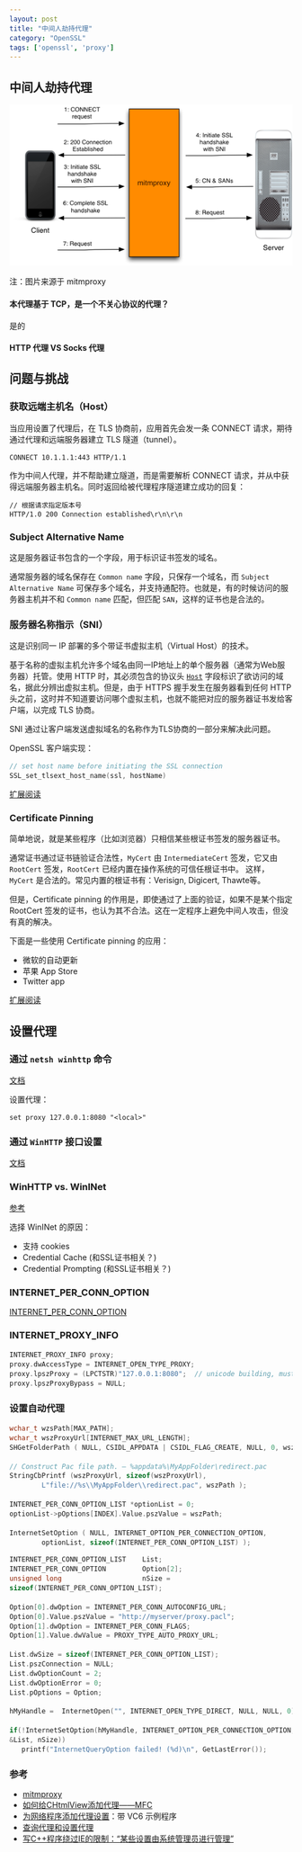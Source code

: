 ```yaml
---
layout: post
title: "中间人劫持代理"
category: "OpenSSL"
tags: ['openssl', 'proxy']
---
```




## 中间人劫持代理

![](/images/posts/mitm_proxy/how-mitmproxy-works-explicit-https.png)

注：图片来源于 mitmproxy

#### 本代理基于 TCP，是一个不关心协议的代理？
是的

#### HTTP 代理 VS Socks 代理



## 问题与挑战

### 获取远端主机名（Host）

当应用设置了代理后，在 TLS 协商前，应用首先会发一条 CONNECT 请求，期待通过代理和远端服务器建立 TLS 隧道（tunnel）。

```
CONNECT 10.1.1.1:443 HTTP/1.1
```

作为中间人代理，并不帮助建立隧道，而是需要解析 CONNECT 请求，并从中获得远端服务器主机名。同时返回给被代理程序隧道建立成功的回复：

```
// 根据请求指定版本号
HTTP/1.0 200 Connection established\r\n\r\n
```

<!-- more -->

### Subject Alternative Name

这是服务器证书包含的一个字段，用于标识证书签发的域名。

通常服务器的域名保存在 `Common name` 字段，只保存一个域名，而 `Subject Alternative Name` 可保存多个域名，并支持通配符。也就是，有的时候访问的服务器主机并不和 `Common name` 匹配，但匹配 `SAN`，这样的证书也是合法的。

### 服务器名称指示（SNI）

这是识别同一 IP 部署的多个带证书虚拟主机（Virtual Host）的技术。

基于名称的虚拟主机允许多个域名由同一IP地址上的单个服务器（通常为Web服务器）托管。使用 HTTP 时，其必须包含的协议头 [`Host`](https://zh.wikipedia.org/wiki/HTTP%E5%A4%B4%E5%AD%97%E6%AE%B5%E5%88%97%E8%A1%A8) 字段标识了欲访问的域名，据此分辨出虚拟主机。但是，由于 HTTPS 握手发生在服务器看到任何 HTTP 头之前，这时并不知道要访问哪个虚拟主机，也就不能把对应的服务器证书发给客户端，以完成 TLS 协商。

SNI 通过让客户端发送虚拟域名的名称作为TLS协商的一部分来解决此问题。

OpenSSL 客户端实现：

```cpp
// set host name before initiating the SSL connection
SSL_set_tlsext_host_name(ssl, hostName)
```

[扩展阅读](https://zh.wikipedia.org/wiki/%E6%9C%8D%E5%8A%A1%E5%99%A8%E5%90%8D%E7%A7%B0%E6%8C%87%E7%A4%BA)

### Certificate Pinning

简单地说，就是某些程序（比如浏览器）只相信某些根证书签发的服务器证书。

通常证书通过证书链验证合法性，`MyCert` 由 `IntermediateCert` 签发，它又由 `RootCert` 签发，`RootCert` 已经内置在操作系统的可信任根证书中。 这样，`MyCert` 是合法的。常见内置的根证书有：Verisign, Digicert, Thawte等。

但是，Certificate pinning 的作用是，即使通过了上面的验证，如果不是某个指定 RootCert 签发的证书，也认为其不合法。这在一定程序上避免中间人攻击，但没有真的解决。

下面是一些使用 Certificate pinning 的应用：

* 微软的自动更新
* 苹果 App Store
* Twitter app

[扩展阅读](https://security.stackexchange.com/questions/29988/what-is-certificate-pinning/)

## 设置代理

### 通过 `netsh winhttp` 命令

[文档](https://technet.microsoft.com/pt-br/library/cc731131(v=ws.10).aspx#BKMK_5)

设置代理：

```shell
set proxy 127.0.0.1:8080 "<local>"
```

### 通过 `WinHTTP` 接口设置

[文档](https://msdn.microsoft.com/en-us/library/windows/desktop/aa384069(v=vs.85).aspx)

### WinHTTP vs. WinINet

[参考](https://msdn.microsoft.com/en-us/library/windows/desktop/hh227297(v=vs.85).aspx)

选择 WinINet 的原因：

* 支持 cookies
* Credential Cache (和SSL证书相关？)
* Credential Prompting (和SSL证书相关？)

### INTERNET_PER_CONN_OPTION

[INTERNET_PER_CONN_OPTION](https://msdn.microsoft.com/en-us/library/windows/desktop/aa385145(v=vs.85).aspx)

### INTERNET_PROXY_INFO

```cpp
INTERNET_PROXY_INFO proxy;
proxy.dwAccessType = INTERNET_OPEN_TYPE_PROXY;
proxy.lpszProxy = (LPCTSTR)"127.0.0.1:8080";  // unicode building, must cast to LPCTSTR
proxy.lpszProxyBypass = NULL;

```


### 设置自动代理

```cpp
wchar_t wzsPath[MAX_PATH];
wchar_t wszProxyUrl[INTERNET_MAX_URL_LENGTH];
SHGetFolderPath ( NULL, CSIDL_APPDATA | CSIDL_FLAG_CREATE, NULL, 0, wszPath );

// Construct Pac file path. – %appdata%\MyAppFolder\redirect.pac
StringCbPrintf (wszProxyUrl, sizeof(wszProxyUrl), 
        L"file://%s\\MyAppFolder\\redirect.pac", wszPath );

INTERNET_PER_CONN_OPTION_LIST *optionList = 0;
optionList->pOptions[INDEX].Value.pszValue = wszPath;

InternetSetOption ( NULL, INTERNET_OPTION_PER_CONNECTION_OPTION,
        optionList, sizeof(INTERNET_PER_CONN_OPTION_LIST) );
```


```cpp
INTERNET_PER_CONN_OPTION_LIST    List;
INTERNET_PER_CONN_OPTION         Option[2];
unsigned long                    nSize =
sizeof(INTERNET_PER_CONN_OPTION_LIST);

Option[0].dwOption = INTERNET_PER_CONN_AUTOCONFIG_URL;
Option[0].Value.pszValue = "http://myserver/proxy.pacl";
Option[1].dwOption = INTERNET_PER_CONN_FLAGS;
Option[1].Value.dwValue = PROXY_TYPE_AUTO_PROXY_URL;

List.dwSize = sizeof(INTERNET_PER_CONN_OPTION_LIST);
List.pszConnection = NULL;
List.dwOptionCount = 2;
List.dwOptionError = 0;
List.pOptions = Option;

hMyHandle =  InternetOpen("", INTERNET_OPEN_TYPE_DIRECT, NULL, NULL, 0);

if(!InternetSetOption(hMyHandle, INTERNET_OPTION_PER_CONNECTION_OPTION,
&List, nSize))
   printf("InternetQueryOption failed! (%d)\n", GetLastError());
```


### 参考

* [mitmproxy](http://docs.mitmproxy.org/en/stable/howmitmproxy.html)
* [如何给CHtmlView添加代理——MFC](http://www.5icpp.com/?p=139)
* [为网络程序添加代理设置](http://www.lai18.com/content/2206252.html)：带 VC6 示例程序
* [查询代理和设置代理](http://www.cnblogs.com/duanshuiliu/archive/2013/03/18/2965405.html)
* [写C++程序绕过IE的限制：“某些设置由系统管理员进行管理”](http://blog.csdn.net/ba_jie/article/details/43564385)

